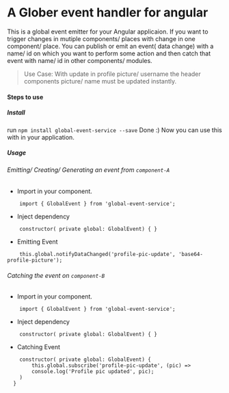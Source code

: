 # A Glober event handler for angular

This is a global event emitter for your Angular applicaion.
If you want to trigger changes in mutiple components/ places with change in one component/ place.
You can publish or emit an event( data change) with a name/ id on which you want to perform some action and then catch that event with name/ id in other components/ modules.

> Use Case: With update in profile picture/ username the header components picture/ name must be updated instantly.

#### Steps to use
##### Install
run `npm install global-event-service --save`
Done :) Now you can use this with in your application.

##### Usage
###### Emitting/ Creating/ Generating an event from `component-A`
* Import in your component.
~~~
    import { GlobalEvent } from 'global-event-service';
~~~
* Inject dependency
~~~
    constructor( private global: GlobalEvent) { }
~~~
* Emitting Event
~~~
    this.global.notifyDataChanged('profile-pic-update', 'base64-profile-picture');
~~~
###### Catching the event on `component-B`
* Import in your component.
~~~
    import { GlobalEvent } from 'global-event-service';
~~~
* Inject dependency
~~~
    constructor( private global: GlobalEvent) { }
~~~
* Catching Event
~~~
    constructor( private global: GlobalEvent) {
        this.global.subscribe('profile-pic-update', (pic) => 
        console.log('Profile pic updated', pic);
    )
  }
~~~